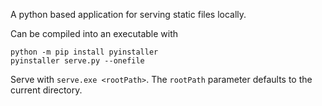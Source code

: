 A python based application for serving static files locally.

Can be compiled into an executable with
```
python -m pip install pyinstaller
pyinstaller serve.py --onefile
```

Serve with `serve.exe <rootPath>`. The `rootPath` parameter defaults to the current directory.
